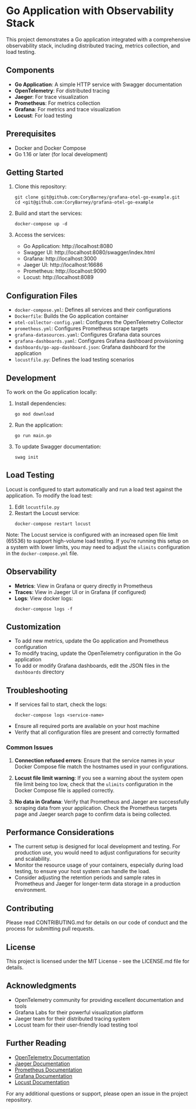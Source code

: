 # Go Application with Observability Stack

This project demonstrates a Go application integrated with a comprehensive observability stack, including distributed tracing, metrics collection, and load testing.

## Components

- **Go Application**: A simple HTTP service with Swagger documentation
- **OpenTelemetry**: For distributed tracing
- **Jaeger**: For trace visualization
- **Prometheus**: For metrics collection
- **Grafana**: For metrics and trace visualization
- **Locust**: For load testing

## Prerequisites

- Docker and Docker Compose
- Go 1.16 or later (for local development)

## Getting Started

1. Clone this repository:
   ```
   git clone git@github.com:CoryBarney/grafana-otel-go-example.git
   cd <git@github.com:CoryBarney/grafana-otel-go-example
   ```

2. Build and start the services:
   ```
   docker-compose up -d
   ```

3. Access the services:
   - Go Application: http://localhost:8080
   - Swagger UI: http://localhost:8080/swagger/index.html
   - Grafana: http://localhost:3000
   - Jaeger UI: http://localhost:16686
   - Prometheus: http://localhost:9090
   - Locust: http://localhost:8089

## Configuration Files

- `docker-compose.yml`: Defines all services and their configurations
- `Dockerfile`: Builds the Go application container
- `otel-collector-config.yaml`: Configures the OpenTelemetry Collector
- `prometheus.yml`: Configures Prometheus scrape targets
- `grafana-datasources.yaml`: Configures Grafana data sources
- `grafana-dashboards.yaml`: Configures Grafana dashboard provisioning
- `dashboards/go-app-dashboard.json`: Grafana dashboard for the application
- `locustfile.py`: Defines the load testing scenarios

## Development

To work on the Go application locally:

1. Install dependencies:
   ```
   go mod download
   ```

2. Run the application:
   ```
   go run main.go
   ```

3. To update Swagger documentation:
   ```
   swag init
   ```

## Load Testing

Locust is configured to start automatically and run a load test against the application. To modify the load test:

1. Edit `locustfile.py`
2. Restart the Locust service:
   ```
   docker-compose restart locust
   ```

Note: The Locust service is configured with an increased open file limit (65536) to support high-volume load testing. If you're running this setup on a system with lower limits, you may need to adjust the `ulimits` configuration in the `docker-compose.yml` file.

## Observability

- **Metrics**: View in Grafana or query directly in Prometheus
- **Traces**: View in Jaeger UI or in Grafana (if configured)
- **Logs**: View docker logs:
  ```
  docker-compose logs -f
  ```

## Customization

- To add new metrics, update the Go application and Prometheus configuration
- To modify tracing, update the OpenTelemetry configuration in the Go application
- To add or modify Grafana dashboards, edit the JSON files in the `dashboards` directory

## Troubleshooting

- If services fail to start, check the logs:
  ```
  docker-compose logs <service-name>
  ```
- Ensure all required ports are available on your host machine
- Verify that all configuration files are present and correctly formatted

### Common Issues

1. **Connection refused errors**: Ensure that the service names in your Docker Compose file match the hostnames used in your configurations.

2. **Locust file limit warning**: If you see a warning about the system open file limit being too low, check that the `ulimits` configuration in the Docker Compose file is applied correctly.

3. **No data in Grafana**: Verify that Prometheus and Jaeger are successfully scraping data from your application. Check the Prometheus targets page and Jaeger search page to confirm data is being collected.

## Performance Considerations

- The current setup is designed for local development and testing. For production use, you would need to adjust configurations for security and scalability.
- Monitor the resource usage of your containers, especially during load testing, to ensure your host system can handle the load.
- Consider adjusting the retention periods and sample rates in Prometheus and Jaeger for longer-term data storage in a production environment.

## Contributing

Please read CONTRIBUTING.md for details on our code of conduct and the process for submitting pull requests.

## License

This project is licensed under the MIT License - see the LICENSE.md file for details.

## Acknowledgments

- OpenTelemetry community for providing excellent documentation and tools
- Grafana Labs for their powerful visualization platform
- Jaeger team for their distributed tracing system
- Locust team for their user-friendly load testing tool

## Further Reading

- [OpenTelemetry Documentation](https://opentelemetry.io/docs/)
- [Jaeger Documentation](https://www.jaegertracing.io/docs/)
- [Prometheus Documentation](https://prometheus.io/docs/introduction/overview/)
- [Grafana Documentation](https://grafana.com/docs/)
- [Locust Documentation](https://docs.locust.io/en/stable/)

For any additional questions or support, please open an issue in the project repository.
